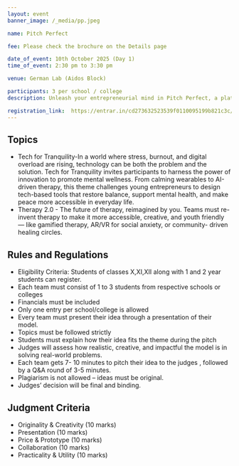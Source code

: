 ```yaml
---
layout: event
banner_image: /_media/pp.jpeg

name: Pitch Perfect

fee: Please check the brochure on the Details page

date_of_event: 10th October 2025 (Day 1)
time_of_event: 2:30 pm to 3:30 pm

venue: German Lab (Aidos Block)

participants: 3 per school / college
description: Unleash your entrepreneurial mind in Pitch Perfect, a platform to present creative and enterprising business ideas that will promote mental health awareness, healing and personal growth. Teams will have to create Power Point presentations on innovative proposals on the topics mentioned below. Each team will get 7 to 10 minutes to present their creative ideas to the judges.

registration_link:  https://entrar.in/cd273632523539f0110095199b821c3c/onlineRegistrationConclave/3  
---
```


## Topics
- ⁠Tech for Tranquility-In a world where stress, burnout, and digital overload are rising, technology can be both the problem and the solution. Tech for Tranquility invites participants to harness the power of innovation to promote mental wellness. From calming wearables to AI-driven therapy, this theme challenges young entrepreneurs to design tech-based tools that restore balance, support mental health, and make peace more accessible in everyday life.
- ⁠Therapy 2.0 - The future of therapy, reimagined by you. Teams must re-invent therapy to make it more accessible, creative, and youth friendly — like gamified therapy, AR/VR for social anxiety, or community- driven healing circles.


## Rules and Regulations
- Eligibility Criteria: Students of classes X,XI,XII along with 1 and 2 year students can register.
- Each team must consist of 1 to 3 students from respective schools or colleges
- Financials must be included
- Only one entry per school/college is allowed
- Every team must present their idea through a presentation of their model.
- Topics must be followed strictly
- Students must explain how their idea fits the theme during the pitch
- Judges will assess how realistic, creative, and impactful the model is in solving real-world problems.
- Each team gets 7- 10 minutes to pitch their idea to the judges , followed by a Q&A round of 3-5 minutes.
- Plagiarism is not allowed – ideas must be original.
- Judges’ decision will be final and binding.


## Judgment Criteria
- ⁠Originality & Creativity (10 marks)
- Presentation (10 marks)
- ⁠Price & Prototype (10 marks)
- ⁠Collaboration (10 marks)
- ⁠Practicality & Utility (10 marks)